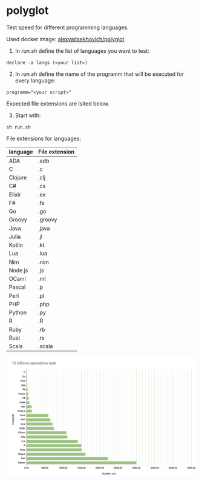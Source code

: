 # polyglot
Test speed for different programming languages.

Used docker image: 
[alexvaitsekhovich/polyglot](https://cloud.docker.com/repository/docker/alexvaitsekhovich/polyglot)

1. In _run.sh_ define the list of languages you want to test:
```
declare -a langs (<your list>)
```

2. In _run.sh_ define the name of the programm that will be executed for every language:
```
programm="<your script>"
```
Expected file extensions are lsited below.


3. Start with:

```
sh run.sh
```


File extensions for languages:

language | File extension
------------ | -------------
ADA | .adb
C | .c
Clojure | .clj
C# | .cs
Elixir | .ex
F# | .fs
Go | .go
Groovy | .groovy
Java | .java
Julia | .jl
Kotlin | .kt
Lua | .lua
Nim | .nim
Node.js | .js
OCaml | .ml
Pascal | .p
Perl | .pl
PHP | .php
Python | .py
R | .R
Ruby | .rb
Rust | .rs
Scala | .scala
 
![Speed test result](https://github.com/alexvaitsekhovich/polyglot/blob/master/img/Speed.png)
